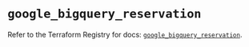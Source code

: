 # `google_bigquery_reservation`

Refer to the Terraform Registry for docs: [`google_bigquery_reservation`](https://registry.terraform.io/providers/hashicorp/google/4.85.0/docs/resources/bigquery_reservation).

